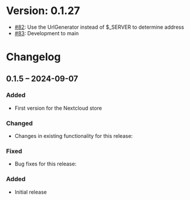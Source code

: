 # Version: 0.1.27

* [#82](https://github.com/ConductionNL/openregister/pull/82): Use the UrlGenerator instead of $_SERVER to determine address
* [#83](https://github.com/ConductionNL/openregister/pull/83): Development to main


# Changelog

## 0.1.5 – 2024-09-07
### Added
- First version for the Nextcloud store

### Changed
- Changes in existing functionality for this release:

### Fixed
- Bug fixes for this release:

### Added
- Initial release

